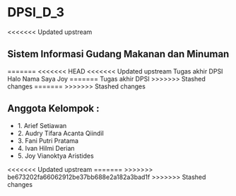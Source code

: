 # DPSI_D_3
<<<<<<< Updated upstream
<h2>Sistem Informasi Gudang Makanan dan Minuman</h2>
=======
<<<<<<< HEAD
<<<<<<< Updated upstream
Tugas akhir DPSI
Halo Nama Saya Joy
=======
Tugas akhir DPSI
>>>>>>> Stashed changes
=======
>>>>>>> Stashed changes
<h2>Anggota Kelompok :</h2>
<ul>
<li>1. Arief Setiawan</li>
<li>2. Audry Tifara Acanta Qiindil</li> 
<li>3. Fani Putri Pratama</li>
<li>4. Ivan Hilmi Derian</li>
<li>5. Joy Vianoktya Aristides</li>
</ul>
<<<<<<< Updated upstream
=======
>>>>>>> be673202fa66062912be37bb688e2a182a3bad1f
>>>>>>> Stashed changes
